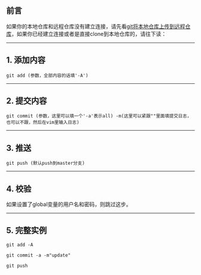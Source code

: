## 前言
如果你的本地仓库和远程仓库没有建立连接，请先看[git将本地仓库上传到远程仓库](http://blog.csdn.net/zy13608089849/article/details/79461344)，如果你已经建立连接或者是直接clone到本地仓库的，请往下读：

---
## 1. 添加内容
```shell
git add (参数，全部内容的话填'-A')
```

---
## 2. 提交内容
```shell
git commit (参数，这里可以填一个'-a'表示all) -m(这里可以紧跟""里面填提交日志，也可以不跟，然后在vim里输入日志)
```

---
## 3. 推送
```shell
git push (默认push到master分支)
```
---
## 4. 校验
如果设置了global变量的用户名和密码，则跳过这步。

---
## 5. 完整实例
```shell
git add -A

git commit -a -m"update"

git push
```
